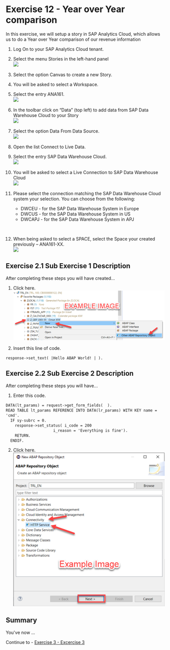 # Exercise 12 - Year over Year comparison

In this exercise, we will setup a story in SAP Analytics Cloud, which allows us to do a Year over Year comparison
of our revenue information

1. Log On to your SAP Analytics Cloud tenant.
2. Select the menu Stories in the left-hand panel
<br>![](/exercises/ex2/images/02_02_0201.png)

3. Select the option Canvas to create a new Story.
4. You will be asked to select a Workspace.
5. Select the entry ANA161.
<br>![](/exercises/ex2/images/02_02_0202.png)

6. In the toolbar click on “Data” (top left) to add data from SAP Data Warehouse Cloud to your Story
<br>![](/exercises/ex2/images/02_02_0203.png)

7. Select the option Data From Data Source.
<br>![](/exercises/ex2/images/02_02_0204.png)

8. Open the list Connect to Live Data.
9. Select the entry SAP Data Warehouse Cloud.
<br>![](/exercises/ex2/images/02_02_0205.png)

10. You will be asked to select a Live Connection to SAP Data Warehouse Cloud
<br>![](/exercises/ex2/images/02_02_0206.png)

11. Please select the connection matching the SAP Data Warehouse Cloud system your selection. You can
choose from the following:<br><ul><li>DWCEU - for the SAP Data Warehouse System in Europe</li><li>DWCUS - for the SAP Data Warehouse System in US</li><li>DWCAPJ - for the SAP Data Warehouse System in APJ
<br>

12. When being asked to select a SPACE, select the Space your created previously – ANA161-XX.
<br>![](/exercises/ex2/images/02_02_0207.png)

  























## Exercise 2.1 Sub Exercise 1 Description

After completing these steps you will have created...

1. Click here.
<br>![](/exercises/ex2/images/02_01_0010.png)

2.	Insert this line of code.
```abap
response->set_text( |Hello ABAP World! | ). 
```



## Exercise 2.2 Sub Exercise 2 Description

After completing these steps you will have...

1.	Enter this code.
```abap
DATA(lt_params) = request->get_form_fields(  ).
READ TABLE lt_params REFERENCE INTO DATA(lr_params) WITH KEY name = 'cmd'.
  IF sy-subrc = 0.
    response->set_status( i_code = 200
                     i_reason = 'Everything is fine').
    RETURN.
  ENDIF.

```

2.	Click here.
<br>![](/exercises/ex2/images/02_02_0010.png)

## Summary

You've now ...

Continue to - [Exercise 3 - Excercise 3 ](../ex3/README.md)
